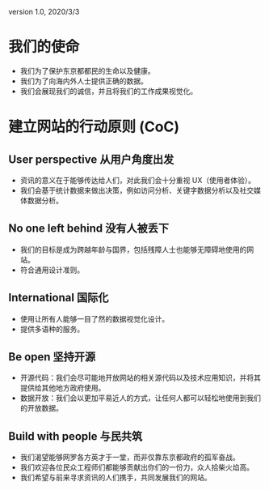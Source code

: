 version 1.0, 2020/3/3

# 我们的使命

* 我们为了保护东京都都民的生命以及健康。
* 我们为了向海内外人士提供正确的数据。
* 我们会展现我们的诚信，并且将我们的工作成果视觉化。


# 建立网站的行动原则 (CoC)

## User perspective 从用户角度出发

* 资讯的意义在于能够传达给人们，对此我们会十分重视 UX（使用者体验）。
* 我们会基于统计数据来做出决策，例如访问分析、关键字数据分析以及社交媒体数据分析。

## No one left behind 没有人被丢下

* 我们的目标是成为跨越年龄与国界，包括残障人士也能够无障碍地使用的网站。
* 符合通用设计准则。

## International 国际化

* 使用让所有人能够一目了然的数据视觉化设计。
* 提供多语种的服务。

## Be open 坚持开源

* 开源代码：我们会尽可能地开放网站的相关源代码以及技术应用知识，并将其提供给其他地方政府使用。
* 数据开放：我们会以更加平易近人的方式，让任何人都可以轻松地使用到我们的开放数据。

## Build with people 与民共筑

* 我们渴望能够网罗各方英才于一堂，而非仅靠东京都政府的孤军奋战。
* 我们欢迎各位民众工程师们都能够贡献出你们的一份力，众人拾柴火焰高。
* 我们希望与前来寻求资讯的人们携手，共同发展我们的网站。
